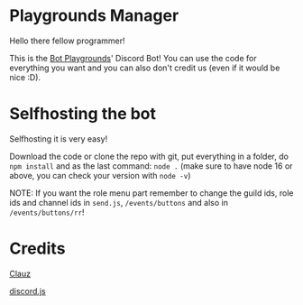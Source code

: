 # Playgrounds Manager
Hello there fellow programmer!

This is the [Bot Playgrounds](https://discord.gg/XrQ4DTJ39t)' Discord Bot! You can use the code for everything you want and you can also don't credit us (even if it would be nice :D).
# Selfhosting the bot
Selfhosting it is very easy!

Download the code or clone the repo with git, put everything in a folder, do `npm install` and as the last command: `node .` (make sure to have node 16 or above, you can check your version with `node -v`)

NOTE: If you want the role menu part remember to change the guild ids, role ids and channel ids in `send.js`, `/events/buttons` and also in `/events/buttons/rr`!
# Credits
[Clauz](https://discord.com/users/805500495283617853)

[discord.js](https://discord.js.org)
